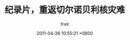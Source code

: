 ---
layout: post
status: publish
published: true
title: "纪录片，重返切尔诺贝利核灾难"
author:
  display_name: "莳子"
  login: admin
  email: shine.wangrs@gmail.com
  url: http://codante.org
author_login: admin
author_email: shine.wangrs@gmail.com
author_url: http://codante.org
wordpress_id: 588
wordpress_url: http://codante.org/?p=588
date: '2011-04-26 10:55:21 +0800'
date_gmt: '2011-04-26 02:55:21 +0800'
---